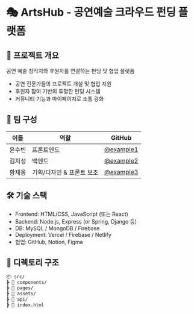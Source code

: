 # 🎭 ArtsHub - 공연예술 크라우드 펀딩 플랫폼

## 📌 프로젝트 개요
공연 예술 창작자와 후원자를 연결하는 펀딩 및 협업 플랫폼

- 공연 전문가들의 프로젝트 개설 및 협업 지원
- 후원자 참여 기반의 투명한 펀딩 시스템
- 커뮤니티 기능과 마이페이지로 소통 강화

## 👥 팀 구성
| 이름 | 역할 | GitHub |
|------|------|--------|
| 윤수빈 | 프론트엔드 | [@example1](https://github.com/example1) |
| 김지성 | 백엔드 | [@example2](https://github.com/example2) |
| 황재웅 | 기획/디자인 & 프론트 보조 | [@example3](https://github.com/example3) |

## 🛠 기술 스택
- Frontend: HTML/CSS, JavaScript (또는 React)
- Backend: Node.js, Express (or Spring, Django 등)
- DB: MySQL / MongoDB / Firebase
- Deployment: Vercel / Firebase / Netlify
- 협업: GitHub, Notion, Figma

## 📂 디렉토리 구조
```bash
📦 src/
┣ 📁 components/
┣ 📁 pages/
┣ 📁 assets/
┣ 📁 api/
┣ 📜 index.html
